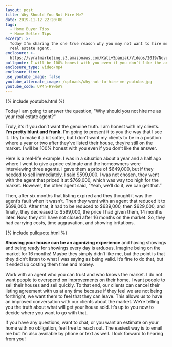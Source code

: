 ```yaml
---
layout: post
title: Why Should You Not Hire Me?
date: 2019-11-12 22:20:00
tags:
  - Home Buyer Tips
  - Home Seller Tips
excerpt: >-
  Today I’m sharing the one true reason why you may not want to hire me as your
  real estate agent.
enclosure: >-
  https://vyralmarketing.s3.amazonaws.com/Kati+Spaniak/Videos/2019/November/Why+Should+You+Not+Hire+Me_.mp4
pullquote: I will be 100% honest with you even if you don’t like the answer.
enclosure_type: video/mp4
enclosure_time:
use_youtube_image: false
youtube_alternate_image: /uploads/why-not-to-hire-me-youtube.jpg
youtube_code: UP4n-HYwbAY
---
```


{% include youtube.html %}

Today I am going to answer the question, "Why should you not hire me as your real estate agent?"

Truly, it’s if you don’t want the genuine truth. I am honest with my clients. **I’m pretty blunt and frank.** I’m going to present it to you the way that I see it. I try to make it a bit softer, but I don’t want my clients to be in a position where a year or two after they’ve listed their house, they’re still on the market. I will be 100% honest with you even if you don’t like the answer.

Here is a real-life example. I was in a situation about a year and a half ago where I went to give a price estimate and the homeowners were interviewing three agents. I gave them a price of $649,000, but if they needed to sell immediately, I said $599,000. I was not chosen, they went with the agent that priced it at $769,000, which was way too high for the market. However, the other agent said, “Yeah, we’ll do it, we can get that.”&nbsp;

Then, after six months that listing expired and they thought it was the agent’s fault when it wasn’t. Then they went with an agent that reduced it to $699,000. After that, it had to be reduced to $639,000, then $629,000, and finally, they decreased to $599,000, the price I had given them, 14 months later. Now, they still have not closed after 16 months on the market. So, they had carrying costs, time aggravation, and showing irritations.&nbsp;

{% include pullquote.html %}

**Showing your house can be an agonizing experience** and having showings and being ready for showings every day is arduous. Imagine being on the market for 16 months\! Maybe they simply didn’t like me, but the point is that they didn’t listen to what I was saying as being valid. It’s fine to do that, but it ended up costing them time and money.&nbsp;

Work with an agent who you can trust and who knows the market. I do not want people to overspend on improvements on their home. I want people to sell their houses and sell quickly. To that end, our clients can cancel their listing agreement with us at any time because if they feel we are not being forthright, we want them to feel that they can leave. This allows us to have an improved conversation with our clients about the market. We’re telling you the truth about what will get your house sold. It’s up to you now to decide where you want to go with that.

If you have any questions, want to chat, or you want an estimate on your home with no obligation, feel free to reach out. The easiest way is to email me but I’m also available by phone or text as well. I look forward to hearing from you\!